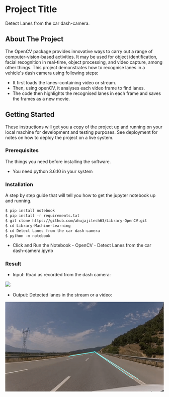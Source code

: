 # Project Title

Detect Lanes from the car dash-camera.

## About The Project

The OpenCV package provides innovative ways to carry out a range of computer-vision-based activities. It may be used for object identification, facial recognition in real-time, object processing, and video capture, among other things.
This project demonstrates how to recognise lanes in a vehicle's dash camera using following steps:
* It first loads the lanes-containing video or stream. 
* Then, using openCV, it analyses each video frame to find lanes. 
* The code then highlights the recognised lanes in each frame and saves the frames as a new movie.

## Getting Started

These instructions will get you a copy of the project up and running on your local machine for development and testing purposes. 
See deployment for notes on how to deploy the project on a live system.

### Prerequisites

The things you need before installing the software.

* You need python 3.6.10 in your system

### Installation

A step by step guide that will tell you how to get the jupyter notebook up and running.

```
$ pip install notebook
$ pip install -r requirements.txt
$ git clone https://github.com/ahujajitesh63/Library-OpenCV.git
$ cd Library-Machine-Learning
$ cd Detect Lanes from the car dash-camera
$ python -m notebook
```
* Click and Run the Notebook - OpenCV - Detect Lanes from the car dash-camera.ipynb

### Result
* Input: Road as recorded from the dash camera:

![](https://github.com/ahujajitesh63/Library-OpenCV/blob/main/Detect%20Lanes%20from%20the%20car%20dash-camera/Road%20-%201101.gif)

* Output: Detected lanes in the stream or a video:

![](https://github.com/ahujajitesh63/Library-OpenCV/blob/main/Detect%20Lanes%20from%20the%20car%20dash-camera/LanesDetected.gif)

